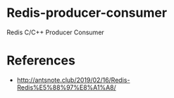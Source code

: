 # Redis-producer-consumer
Redis C/C++ Producer Consumer


# References
  * http://antsnote.club/2019/02/16/Redis-Redis%E5%88%97%E8%A1%A8/
